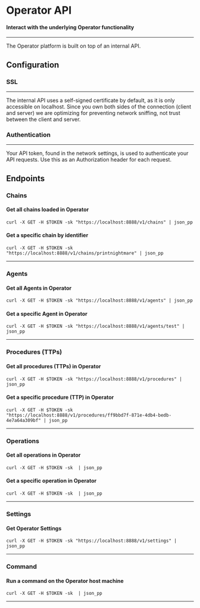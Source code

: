 
# Operator API

#### Interact with the underlying Operator functionality

---

The Operator platform is built on top of an internal API.

## Configuration 

### SSL

---

The internal API uses a self-signed certificate by default, as it is only accessible on localhost. Since
you own both sides of the connection (client and server) we are optimizing for preventing network sniffing, 
not trust between the client and server.

### Authentication 

--- 

Your API token, found in the network settings, is used to authenticate your API requests. Use this as an
Authorization header for each request.

## Endpoints 

### Chains

#### Get all chains loaded in Operator
```
curl -X GET -H $TOKEN -sk "https://localhost:8888/v1/chains" | json_pp
```
#### Get a specific chain by identifier
```
curl -X GET -H $TOKEN -sk "https://localhost:8888/v1/chains/printnightmare" | json_pp
```

--- 

### Agents
#### Get all Agents in Operator
```
curl -X GET -H $TOKEN -sk "https://localhost:8888/v1/agents" | json_pp
```
#### Get a specific Agent in Operator
```
curl -X GET -H $TOKEN -sk "https://localhost:8888/v1/agents/test" | json_pp
```

---

### Procedures (TTPs)

#### Get all procedures (TTPs) in Operator
```
curl -X GET -H $TOKEN -sk "https://localhost:8888/v1/procedures" | json_pp
```
#### Get a specific procedure (TTP) in Operator
```
curl -X GET -H $TOKEN -sk "https://localhost:8888/v1/procedures/ff9bbd7f-871e-4db4-bedb-4e7a64a309bf" | json_pp
```

---

### Operations

#### Get all operations in Operator
```
curl -X GET -H $TOKEN -sk  | json_pp
```
#### Get a specific operation in Operator
```
curl -X GET -H $TOKEN -sk  | json_pp
```

---

### Settings

#### Get Operator Settings
```
curl -X GET -H $TOKEN -sk "https://localhost:8888/v1/settings" | json_pp
```
---

### Command

#### Run a command on the Operator host machine
```
curl -X GET -H $TOKEN -sk  | json_pp
```

---

